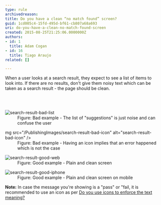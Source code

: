 ```yaml
---
type: rule
archivedreason: 
title: Do you have a clean “no match found” screen?
guid: 1cd005c4-15fd-495d-bf61-cb807a68a693
uri: do-you-have-a-clean-no-match-found-screen
created: 2015-08-25T21:25:06.0000000Z
authors:
- id: 1
  title: Adam Cogan
- id: 16
  title: Tiago Araujo
related: []

---
```



<p>When a user looks at a search result, they expect to see a list of items to look into. If there are no results, don't give them noisy text which can be taken as a search&#160;result - the page should be&#160;clean.</p>
<br><excerpt class='endintro'></excerpt><br>
<dl class="badImage"><dt><img src="/PublishingImages/search-result-bad-list" alt="search-result-bad-list" /></dt><dd>Figure&#58; Bad example - The list of &quot;suggestions&quot; is just noise and can confuse the user</dd></dl><dl class="badImage"><dt>mg src=&quot;/PublishingImages/search-result-bad-icon&quot; alt=&quot;search-result-bad-icon&quot; /&gt;</dt><dd>Figure&#58; Bad example - Having an icon implies that an error happened which is not the case</dd></dl><dl class="goodImage"><dt><img src="/PublishingImages/search-result-good-web" alt="search-result-good-web" /></dt><dd>Figure&#58; Good example - Plain and clean screen</dd></dl><dl class="goodImage"><dt><img src="/PublishingImages/search-result-good-iphone" alt="search-result-good-iphone" /></dt><dd>Figure&#58; Good example - Plain and clean screen on mobile</dd></dl><p><b>Note&#58;</b> In case&#160;the message you're showing is a &quot;pass&quot; or &quot;fail, it is recommended to use an icon as per&#160;<a href="/_layouts/15/FIXUPREDIRECT.ASPX?WebId=3dfc0e07-e23a-4cbb-aac2-e778b71166a2&amp;TermSetId=07da3ddf-0924-4cd2-a6d4-a4809ae20160&amp;TermId=f91fb66f-5a63-4404-a01d-06222a172e03">Do you use icons to enforce the text meaning?​</a></p>


